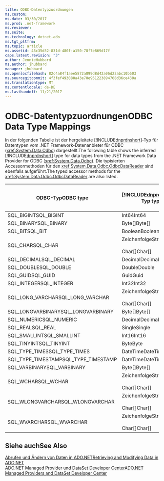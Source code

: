 ```yaml
---
title: ODBC-Datentypzuordnungen
ms.custom: 
ms.date: 03/30/2017
ms.prod: .net-framework
ms.reviewer: 
ms.suite: 
ms.technology: dotnet-ado
ms.tgt_pltfrm: 
ms.topic: article
ms.assetid: 43c35d32-831d-480f-a150-78f7e869d17f
caps.latest.revision: "3"
author: JennieHubbard
ms.author: jhubbard
manager: jhubbard
ms.openlocfilehash: 82c4a84f1aee5872a899d8d42a06d22abc10b603
ms.sourcegitcommit: 4f3fef493080a43e70e951223894768d36ce430a
ms.translationtype: MT
ms.contentlocale: de-DE
ms.lasthandoff: 11/21/2017
---
```

# <a name="odbc-data-type-mappings"></a><span data-ttu-id="694d1-102">ODBC-Datentypzuordnungen</span><span class="sxs-lookup"><span data-stu-id="694d1-102">ODBC Data Type Mappings</span></span>
<span data-ttu-id="694d1-103">In der folgenden Tabelle ist der hergeleitete [!INCLUDE[dnprdnshort](../../../../includes/dnprdnshort-md.md)]-Typ für Datentypen vom .NET Framework-Datenanbieter für ODBC (<xref:System.Data.Odbc>) dargestellt.</span><span class="sxs-lookup"><span data-stu-id="694d1-103">The following table shows the inferred [!INCLUDE[dnprdnshort](../../../../includes/dnprdnshort-md.md)] type for data types from the .NET Framework Data Provider for ODBC (<xref:System.Data.Odbc>).</span></span> <span data-ttu-id="694d1-104">Die typisierten Accessormethoden für den <xref:System.Data.Odbc.OdbcDataReader> sind ebenfalls aufgeführt.</span><span class="sxs-lookup"><span data-stu-id="694d1-104">The typed accessor methods for the <xref:System.Data.Odbc.OdbcDataReader> are also listed.</span></span>  
  
|<span data-ttu-id="694d1-105">ODBC-Typ</span><span class="sxs-lookup"><span data-stu-id="694d1-105">ODBC type</span></span>|[!INCLUDE[dnprdnshort](../../../../includes/dnprdnshort-md.md)]<span data-ttu-id="694d1-106">-Typ</span><span class="sxs-lookup"><span data-stu-id="694d1-106"> type</span></span>|<span data-ttu-id="694d1-107">Typisierter [!INCLUDE[dnprdnshort](../../../../includes/dnprdnshort-md.md)]-Accessor</span><span class="sxs-lookup"><span data-stu-id="694d1-107">[!INCLUDE[dnprdnshort](../../../../includes/dnprdnshort-md.md)] typed accessor</span></span>|  
|---------------|----------------------------------------------------------------------|--------------------------------------------------------------------------------|  
|<span data-ttu-id="694d1-108">SQL_BIGINT</span><span class="sxs-lookup"><span data-stu-id="694d1-108">SQL_BIGINT</span></span>|<span data-ttu-id="694d1-109">Int64</span><span class="sxs-lookup"><span data-stu-id="694d1-109">Int64</span></span>|<span data-ttu-id="694d1-110">GetInt64()</span><span class="sxs-lookup"><span data-stu-id="694d1-110">GetInt64()</span></span>|  
|<span data-ttu-id="694d1-111">SQL_BINARY</span><span class="sxs-lookup"><span data-stu-id="694d1-111">SQL_BINARY</span></span>|<span data-ttu-id="694d1-112">Byte[]</span><span class="sxs-lookup"><span data-stu-id="694d1-112">Byte[]</span></span>|<span data-ttu-id="694d1-113">GetBytes()</span><span class="sxs-lookup"><span data-stu-id="694d1-113">GetBytes()</span></span>|  
|<span data-ttu-id="694d1-114">SQL_BIT</span><span class="sxs-lookup"><span data-stu-id="694d1-114">SQL_BIT</span></span>|<span data-ttu-id="694d1-115">Boolean</span><span class="sxs-lookup"><span data-stu-id="694d1-115">Boolean</span></span>|<span data-ttu-id="694d1-116">GetBoolean()</span><span class="sxs-lookup"><span data-stu-id="694d1-116">GetBoolean()</span></span>|  
|<span data-ttu-id="694d1-117">SQL_CHAR</span><span class="sxs-lookup"><span data-stu-id="694d1-117">SQL_CHAR</span></span>|<span data-ttu-id="694d1-118">Zeichenfolge</span><span class="sxs-lookup"><span data-stu-id="694d1-118">String</span></span><br /><br /> <span data-ttu-id="694d1-119">Char[]</span><span class="sxs-lookup"><span data-stu-id="694d1-119">Char[]</span></span>|<span data-ttu-id="694d1-120">GetString()</span><span class="sxs-lookup"><span data-stu-id="694d1-120">GetString()</span></span><br /><br /> <span data-ttu-id="694d1-121">GetChars()</span><span class="sxs-lookup"><span data-stu-id="694d1-121">GetChars()</span></span>|  
|<span data-ttu-id="694d1-122">SQL_DECIMAL</span><span class="sxs-lookup"><span data-stu-id="694d1-122">SQL_DECIMAL</span></span>|<span data-ttu-id="694d1-123">Decimal</span><span class="sxs-lookup"><span data-stu-id="694d1-123">Decimal</span></span>|<span data-ttu-id="694d1-124">GetDecimal()</span><span class="sxs-lookup"><span data-stu-id="694d1-124">GetDecimal()</span></span>|  
|<span data-ttu-id="694d1-125">SQL_DOUBLE</span><span class="sxs-lookup"><span data-stu-id="694d1-125">SQL_DOUBLE</span></span>|<span data-ttu-id="694d1-126">Double</span><span class="sxs-lookup"><span data-stu-id="694d1-126">Double</span></span>|<span data-ttu-id="694d1-127">GetDouble()</span><span class="sxs-lookup"><span data-stu-id="694d1-127">GetDouble()</span></span>|  
|<span data-ttu-id="694d1-128">SQL_GUID</span><span class="sxs-lookup"><span data-stu-id="694d1-128">SQL_GUID</span></span>|<span data-ttu-id="694d1-129">Guid</span><span class="sxs-lookup"><span data-stu-id="694d1-129">Guid</span></span>|<span data-ttu-id="694d1-130">GetGuid()</span><span class="sxs-lookup"><span data-stu-id="694d1-130">GetGuid()</span></span>|  
|<span data-ttu-id="694d1-131">SQL_INTEGER</span><span class="sxs-lookup"><span data-stu-id="694d1-131">SQL_INTEGER</span></span>|<span data-ttu-id="694d1-132">Int32</span><span class="sxs-lookup"><span data-stu-id="694d1-132">Int32</span></span>|<span data-ttu-id="694d1-133">GetInt32()</span><span class="sxs-lookup"><span data-stu-id="694d1-133">GetInt32()</span></span>|  
|<span data-ttu-id="694d1-134">SQL_LONG_VARCHAR</span><span class="sxs-lookup"><span data-stu-id="694d1-134">SQL_LONG_VARCHAR</span></span>|<span data-ttu-id="694d1-135">Zeichenfolge</span><span class="sxs-lookup"><span data-stu-id="694d1-135">String</span></span><br /><br /> <span data-ttu-id="694d1-136">Char[]</span><span class="sxs-lookup"><span data-stu-id="694d1-136">Char[]</span></span>|<span data-ttu-id="694d1-137">GetString()</span><span class="sxs-lookup"><span data-stu-id="694d1-137">GetString()</span></span><br /><br /> <span data-ttu-id="694d1-138">GetChars()</span><span class="sxs-lookup"><span data-stu-id="694d1-138">GetChars()</span></span>|  
|<span data-ttu-id="694d1-139">SQL_LONGVARBINARY</span><span class="sxs-lookup"><span data-stu-id="694d1-139">SQL_LONGVARBINARY</span></span>|<span data-ttu-id="694d1-140">Byte[]</span><span class="sxs-lookup"><span data-stu-id="694d1-140">Byte[]</span></span>|<span data-ttu-id="694d1-141">GetBytes()</span><span class="sxs-lookup"><span data-stu-id="694d1-141">GetBytes()</span></span>|  
|<span data-ttu-id="694d1-142">SQL_NUMERIC</span><span class="sxs-lookup"><span data-stu-id="694d1-142">SQL_NUMERIC</span></span>|<span data-ttu-id="694d1-143">Decimal</span><span class="sxs-lookup"><span data-stu-id="694d1-143">Decimal</span></span>|<span data-ttu-id="694d1-144">GetDecimal()</span><span class="sxs-lookup"><span data-stu-id="694d1-144">GetDecimal()</span></span>|  
|<span data-ttu-id="694d1-145">SQL_REAL</span><span class="sxs-lookup"><span data-stu-id="694d1-145">SQL_REAL</span></span>|<span data-ttu-id="694d1-146">Single</span><span class="sxs-lookup"><span data-stu-id="694d1-146">Single</span></span>|<span data-ttu-id="694d1-147">GetFloat()</span><span class="sxs-lookup"><span data-stu-id="694d1-147">GetFloat()</span></span>|  
|<span data-ttu-id="694d1-148">SQL_SMALLINT</span><span class="sxs-lookup"><span data-stu-id="694d1-148">SQL_SMALLINT</span></span>|<span data-ttu-id="694d1-149">Int16</span><span class="sxs-lookup"><span data-stu-id="694d1-149">Int16</span></span>|<span data-ttu-id="694d1-150">GetInt16()</span><span class="sxs-lookup"><span data-stu-id="694d1-150">GetInt16()</span></span>|  
|<span data-ttu-id="694d1-151">SQL_TINYINT</span><span class="sxs-lookup"><span data-stu-id="694d1-151">SQL_TINYINT</span></span>|<span data-ttu-id="694d1-152">Byte</span><span class="sxs-lookup"><span data-stu-id="694d1-152">Byte</span></span>|<span data-ttu-id="694d1-153">GetByte()</span><span class="sxs-lookup"><span data-stu-id="694d1-153">GetByte()</span></span>|  
|<span data-ttu-id="694d1-154">SQL_TYPE_TIMES</span><span class="sxs-lookup"><span data-stu-id="694d1-154">SQL_TYPE_TIMES</span></span>|<span data-ttu-id="694d1-155">DateTime</span><span class="sxs-lookup"><span data-stu-id="694d1-155">DateTime</span></span>|<span data-ttu-id="694d1-156">GetDateTime()</span><span class="sxs-lookup"><span data-stu-id="694d1-156">GetDateTime()</span></span>|  
|<span data-ttu-id="694d1-157">SQL_TYPE_TIMESTAMP</span><span class="sxs-lookup"><span data-stu-id="694d1-157">SQL_TYPE_TIMESTAMP</span></span>|<span data-ttu-id="694d1-158">DateTime</span><span class="sxs-lookup"><span data-stu-id="694d1-158">DateTime</span></span>|<span data-ttu-id="694d1-159">GetDateTime()</span><span class="sxs-lookup"><span data-stu-id="694d1-159">GetDateTime()</span></span>|  
|<span data-ttu-id="694d1-160">SQL_VARBINARY</span><span class="sxs-lookup"><span data-stu-id="694d1-160">SQL_VARBINARY</span></span>|<span data-ttu-id="694d1-161">Byte[]</span><span class="sxs-lookup"><span data-stu-id="694d1-161">Byte[]</span></span>|<span data-ttu-id="694d1-162">GetBytes()</span><span class="sxs-lookup"><span data-stu-id="694d1-162">GetBytes()</span></span>|  
|<span data-ttu-id="694d1-163">SQL_WCHAR</span><span class="sxs-lookup"><span data-stu-id="694d1-163">SQL_WCHAR</span></span>|<span data-ttu-id="694d1-164">Zeichenfolge</span><span class="sxs-lookup"><span data-stu-id="694d1-164">String</span></span><br /><br /> <span data-ttu-id="694d1-165">Char[]</span><span class="sxs-lookup"><span data-stu-id="694d1-165">Char[]</span></span>|<span data-ttu-id="694d1-166">GetString()</span><span class="sxs-lookup"><span data-stu-id="694d1-166">GetString()</span></span><br /><br /> <span data-ttu-id="694d1-167">GetChars()</span><span class="sxs-lookup"><span data-stu-id="694d1-167">GetChars()</span></span>|  
|<span data-ttu-id="694d1-168">SQL_WLONGVARCHAR</span><span class="sxs-lookup"><span data-stu-id="694d1-168">SQL_WLONGVARCHAR</span></span>|<span data-ttu-id="694d1-169">Zeichenfolge</span><span class="sxs-lookup"><span data-stu-id="694d1-169">String</span></span><br /><br /> <span data-ttu-id="694d1-170">Char[]</span><span class="sxs-lookup"><span data-stu-id="694d1-170">Char[]</span></span>|<span data-ttu-id="694d1-171">GetString()</span><span class="sxs-lookup"><span data-stu-id="694d1-171">GetString()</span></span><br /><br /> <span data-ttu-id="694d1-172">GetChars()</span><span class="sxs-lookup"><span data-stu-id="694d1-172">GetChars()</span></span>|  
|<span data-ttu-id="694d1-173">SQL_WVARCHAR</span><span class="sxs-lookup"><span data-stu-id="694d1-173">SQL_WVARCHAR</span></span>|<span data-ttu-id="694d1-174">Zeichenfolge</span><span class="sxs-lookup"><span data-stu-id="694d1-174">String</span></span><br /><br /> <span data-ttu-id="694d1-175">Char[]</span><span class="sxs-lookup"><span data-stu-id="694d1-175">Char[]</span></span>|<span data-ttu-id="694d1-176">GetString()</span><span class="sxs-lookup"><span data-stu-id="694d1-176">GetString()</span></span><br /><br /> <span data-ttu-id="694d1-177">GetChars()</span><span class="sxs-lookup"><span data-stu-id="694d1-177">GetChars()</span></span>|  
  
## <a name="see-also"></a><span data-ttu-id="694d1-178">Siehe auch</span><span class="sxs-lookup"><span data-stu-id="694d1-178">See Also</span></span>  
 [<span data-ttu-id="694d1-179">Abrufen und Ändern von Daten in ADO.NET</span><span class="sxs-lookup"><span data-stu-id="694d1-179">Retrieving and Modifying Data in ADO.NET</span></span>](../../../../docs/framework/data/adonet/retrieving-and-modifying-data.md)  
 [<span data-ttu-id="694d1-180">ADO.NET Managed Provider und DataSet Developer Center</span><span class="sxs-lookup"><span data-stu-id="694d1-180">ADO.NET Managed Providers and DataSet Developer Center</span></span>](http://go.microsoft.com/fwlink/?LinkId=217917)

